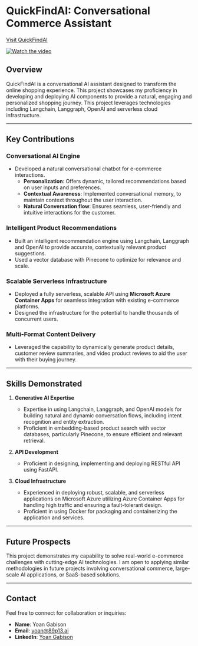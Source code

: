 # QuickFindAI: Conversational Commerce Assistant

[Visit QuickFindAI](https://www.quickfindai.com)

[![Watch the video](https://img.youtube.com/vi/eoKGHdjERd8/0.jpg)](https://youtu.be/eoKGHdjERd8)

## Overview

QuickFindAI is a conversational AI assistant designed to transform the online shopping experience. This project showcases my proficiency in developing and deploying AI components to provide a natural, engaging and personalized shopping journey. This project leverages technologies including Langchain, Langgraph, OpenAI and serverless cloud infrastructure.

---

## Key Contributions

### Conversational AI Engine

- Developed a natural conversational chatbot for e-commerce interactions.
    - **Personalization**: Offers dynamic, tailored recommendations based on user inputs and preferences.
    - **Contextual Awareness**: Implemented conversational memory, to maintain context throughout the user interaction.
    - **Natural Conversation flow**: Ensures seamless, user-friendly and intuitive interactions for the customer.

### Intelligent Product Recommendations

- Built an intelligent recommendation engine using Langchain, Langgraph and OpenAI to provide accurate, contextually relevant product suggestions.
- Used a vector database with Pinecone to optimize for relevance and scale.

### Scalable Serverless Infrastructure

- Deployed a fully serverless, scalable API using **Microsoft Azure Container Apps** for seamless integration with existing e-commerce platforms.
- Designed the infrastructure for the potential to handle thousands of concurrent users.

### Multi-Format Content Delivery

- Leveraged the capability to dynamically generate product details, customer review summaries, and video product reviews to aid the user with their buying journey.

---

## Skills Demonstrated

1.  **Generative AI Expertise**
    *   Expertise in using Langchain, Langgraph, and OpenAI models for building natural and dynamic conversation flows, including intent recognition and entity extraction.
    *   Proficient in embedding-based product search with vector databases, particularly Pinecone, to ensure efficient and relevant retrieval.

2.  **API Development**
    *   Proficient in designing, implementing and deploying RESTful API using FastAPI.

3.  **Cloud Infrastructure**
    *   Experienced in deploying robust, scalable, and serverless applications on Microsoft Azure utilizing Azure Container Apps for handling high traffic and ensuring a fault-tolerant design.
    *  Proficient in using Docker for packaging and containerizing the application and services.

---

## Future Prospects

This project demonstrates my capability to solve real-world e-commerce challenges with cutting-edge AI technologies. I am open to applying similar methodologies in future projects involving conversational commerce, large-scale AI applications, or SaaS-based solutions.

---

## Contact

Feel free to connect for collaboration or inquiries:
- **Name**: Yoan Gabison  
- **Email**: [yoan@89p13.ai](mailto:yoan@89p13.ai)  
- **LinkedIn**: [Yoan Gabison](https://linkedin.com/in/yoangabison)
